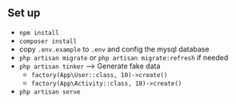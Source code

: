 ## Set up

*   `npm install`
*   `composer install`
*   copy `.env.example` to `.env` and config the mysql database
*   `php artisan migrate` or `php artisan migrate:refresh` if needed
*   `php artisan tinker` --> Generate fake data
    *   `factory(App\User::class, 10)->create()`
    *   `factory(App\Activity::class, 10)->create()`
*   `php artisan serve`
